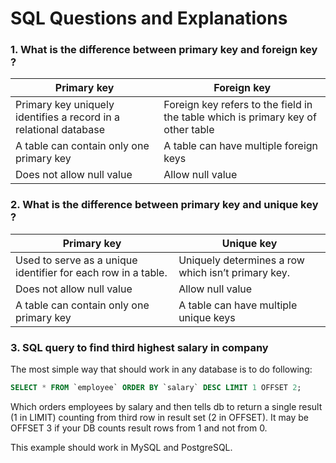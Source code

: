 
# SQL Questions and Explanations

### 1. What is the difference between primary key and foreign key ?

|Primary key | Foreign key|
|------------|------------|
|Primary key uniquely identifies a record in a relational database|Foreign key refers to the field in the table which is primary key of other table|
|A table can contain only one primary key|A table can have multiple foreign keys|
|Does not allow null value|Allow null value|

### 2. What is the difference between primary key and unique key ?

|Primary key| Unique key|
|-----------|-----------|
|Used to serve as a unique identifier for each row in a table.|Uniquely determines a row which isn’t primary key.|
|Does not allow null value|Allow null value|
|A table can contain only one primary key|A table can have multiple unique keys|

### 3. SQL query to find third highest salary in company
The most simple way that should work in any database is to do following:

```sql
SELECT * FROM `employee` ORDER BY `salary` DESC LIMIT 1 OFFSET 2;
```

Which orders employees by salary and then tells db to return a single result (1 in LIMIT) counting from third row in result set (2 in OFFSET). It may be OFFSET 3 if your DB counts result rows from 1 and not from 0.

This example should work in MySQL and PostgreSQL.
